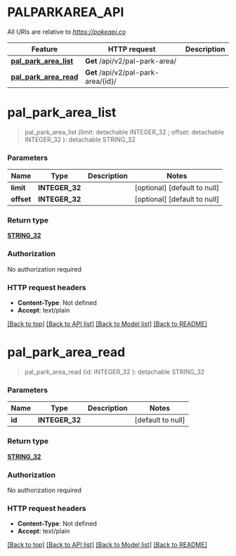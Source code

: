 # PALPARKAREA_API

All URIs are relative to *https://pokeapi.co*

Feature | HTTP request | Description
------------- | ------------- | -------------
[**pal_park_area_list**](PALPARKAREA_API.md#pal_park_area_list) | **Get** /api/v2/pal-park-area/ | 
[**pal_park_area_read**](PALPARKAREA_API.md#pal_park_area_read) | **Get** /api/v2/pal-park-area/{id}/ | 


# **pal_park_area_list**
> pal_park_area_list (limit:  detachable INTEGER_32 ; offset:  detachable INTEGER_32 ): detachable STRING_32





### Parameters

Name | Type | Description  | Notes
------------- | ------------- | ------------- | -------------
 **limit** | **INTEGER_32**|  | [optional] [default to null]
 **offset** | **INTEGER_32**|  | [optional] [default to null]

### Return type

[**STRING_32**](STRING_32.md)

### Authorization

No authorization required

### HTTP request headers

 - **Content-Type**: Not defined
 - **Accept**: text/plain

[[Back to top]](#) [[Back to API list]](../README.md#documentation-for-api-endpoints) [[Back to Model list]](../README.md#documentation-for-models) [[Back to README]](../README.md)

# **pal_park_area_read**
> pal_park_area_read (id: INTEGER_32 ): detachable STRING_32





### Parameters

Name | Type | Description  | Notes
------------- | ------------- | ------------- | -------------
 **id** | **INTEGER_32**|  | [default to null]

### Return type

[**STRING_32**](STRING_32.md)

### Authorization

No authorization required

### HTTP request headers

 - **Content-Type**: Not defined
 - **Accept**: text/plain

[[Back to top]](#) [[Back to API list]](../README.md#documentation-for-api-endpoints) [[Back to Model list]](../README.md#documentation-for-models) [[Back to README]](../README.md)

